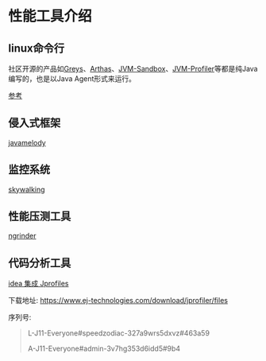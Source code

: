 # 性能工具介绍

## linux命令行

社区开源的产品如[Greys](https://github.com/oldmanpushcart/greys-anatomy)、[Arthas](https://github.com/alibaba/arthas)、[JVM-Sandbox](https://github.com/alibaba/jvm-sandbox)、[JVM-Profiler](https://github.com/uber-common/jvm-profiler)等都是纯Java编写的，也是以Java Agent形式来运行。

[参考](https://www.cnblogs.com/meituantech/p/11670535.html)



## 侵入式框架

[javamelody](https://github.com/javamelody/javamelody)

## 监控系统

[skywalking](https://github.com/apache/skywalking)



## 性能压测工具

[ngrinder](https://github.com/naver/ngrinder)

## 



## 代码分析工具

[idea 集成 Jprofiles](https://blog.csdn.net/wytocsdn/article/details/79258247)

下载地址: https://www.ej-technologies.com/download/jprofiler/files

序列号: 

> L-J11-Everyone#speedzodiac-327a9wrs5dxvz#463a59
>
> A-J11-Everyone#admin-3v7hg353d6idd5#9b4
